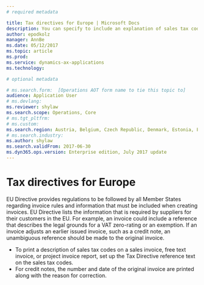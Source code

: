 ```yaml
---
# required metadata

title: Tax directives for Europe | Microsoft Docs
description: You can specify to include an explanation of sales tax codes on sales invoices and project invoices. You can print reference numbers on sales invoices, free text invoices, and project invoices.
author: epodkolz 
manager: AnnBe
ms.date: 05/12/2017
ms.topic: article
ms.prod: 
ms.service: dynamics-ax-applications
ms.technology: 

# optional metadata

# ms.search.form:  [Operations AOT form name to tie this topic to]
audience: Application User
# ms.devlang: 
ms.reviewer: shylaw
ms.search.scope: Operations, Core
# ms.tgt_pltfrm: 
# ms.custom: 
ms.search.region: Austria, Belgium, Czech Republic, Denmark, Estonia, Finland, Germany, France, Hungary, Latvia, Lithuania, Netherlands, Norway, Poland, Spain, Sweden, Switzerland, Turkey, United Kingdom
# ms.search.industry: 
ms.author: shylaw
ms.search.validFrom: 2017-06-30 
ms.dyn365.ops.version: Enterprise edition, July 2017 update 
---
```


# Tax directives for Europe
EU Directive provides regulations to be followed by all Member States regarding invoice rules and information that must be included when creating invoices. 
EU Directive lists the information that is required by suppliers for their customers in the EU. For example, an invoice could include a reference that describes the legal grounds for a VAT zero-rating or an exemption. If an invoice adjusts an earlier issued invoice, such as a credit note, an unambiguous reference should be made to the original invoice.

- To print a description of sales tax codes on a sales invoice, free text invoice, or project invoice report, set up the Tax Directive reference text on the sales tax codes.
- For credit notes, the number and date of the original invoice are printed along with the reason for correction.

